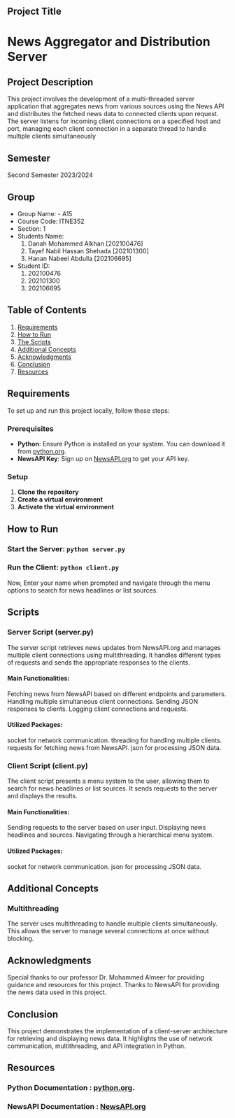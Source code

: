 ## Project Title

# News Aggregator and Distribution Server

## Project Description

This project involves the development of a multi-threaded server application that aggregates news from various sources using the News API and distributes the fetched news data to connected clients upon request. The server listens for incoming client connections on a specified host and port, managing each client connection in a separate thread to handle multiple clients simultaneously

## Semester
Second Semester 2023/2024

## Group

- Group Name: - A15
- Course Code: ITNE352
- Section: 1
- Students Name: 
  1. Danah Mohammed Alkhan [202100476]
  2. Tayef Nabil Hassan Shehada [202101300]
  3. Hanan Nabeel Abdulla [202106695]
- Student ID:
  1. 202100476
  2. 202101300
  3. 202106695

## Table of Contents

1. [Requirements](#requirements)
2. [How to Run](#how-to-run)
3. [The Scripts](#the-scripts)
4. [Additional Concepts](#additional-concepts)
5. [Acknowledgments](#acknowledgments)
6. [Conclusion](#conclusion)
7. [Resources](#resources)

## Requirements

To set up and run this project locally, follow these steps:

### Prerequisites

- **Python**: Ensure Python is installed on your system. You can download it from [python.org](https://www.python.org/downloads/).
- **NewsAPI Key**: Sign up on [NewsAPI.org](https://newsapi.org/) to get your API key.

### Setup

1. **Clone the repository**
2. **Create a virtual environment**
3. **Activate the virtual environment**

## How to Run

### Start the Server: `python server.py`

### Run the Client: `python client.py `

Now, Enter your name when prompted and navigate through the menu options to search for news headlines or list sources.

## Scripts

### Server Script (server.py)

The server script retrieves news updates from NewsAPI.org and manages multiple client connections using multithreading. It handles different types of requests and sends the appropriate responses to the clients.

#### Main Functionalities:

Fetching news from NewsAPI based on different endpoints and parameters.
Handling multiple simultaneous client connections.
Sending JSON responses to clients.
Logging client connections and requests.

#### Utilized Packages:

socket for network communication.
threading for handling multiple clients.
requests for fetching news from NewsAPI.
json for processing JSON data.

### Client Script (client.py)

The client script presents a menu system to the user, allowing them to search for news headlines or list sources. It sends requests to the server and displays the results.

#### Main Functionalities:

Sending requests to the server based on user input.
Displaying news headlines and sources.
Navigating through a hierarchical menu system.

#### Utilized Packages:

socket for network communication.
json for processing JSON data.

## Additional Concepts
### Multithreading
The server uses multithreading to handle multiple clients simultaneously. This allows the server to manage several connections at once without blocking.

## Acknowledgments

Special thanks to our professor Dr. Mohammed Almeer for providing guidance and resources for this project.
Thanks to NewsAPI for providing the news data used in this project.

## Conclusion

This project demonstrates the implementation of a client-server architecture for retrieving and displaying news data. It highlights the use of network communication, multithreading, and API integration in Python.

## Resources

### Python Documentation : [python.org](https://www.python.org/downloads/).

### NewsAPI Documentation : [NewsAPI.org](https://newsapi.org/)
